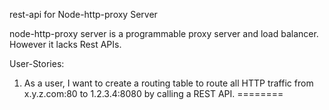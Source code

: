 rest-api for Node-http-proxy Server

node-http-proxy server is a programmable proxy server and load balancer. However it lacks Rest APIs.

User-Stories:
1. As a user, I want to create a routing table to route all HTTP traffic from x.y.z.com:80 to 1.2.3.4:8080 by calling a REST API.
========
